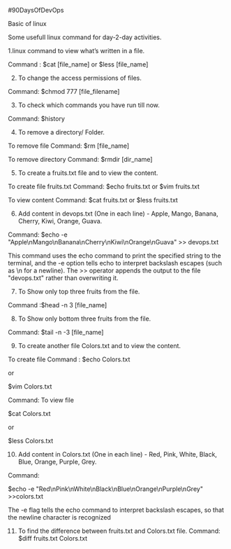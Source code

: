 #90DaysOfDevOps

Basic of linux

Some usefull linux command for day-2-day activities.

1.linux command to view what’s written in a file.

Command : 
$cat [file_name] or $less [file_name]

2. To change the access permissions of files.

Command: $chmod 777 [file_filename]

3. To check which commands you have run till now.

Command: $history


4. To remove a directory/ Folder.

To remove file
Command: $rm [file_name]

To remove directory 
Command: $rmdir [dir_name]


5. To create a fruits.txt file and to view the content.

To create file fruits.txt
Command:
$echo fruits.txt
or
$vim fruits.txt

To view content
Command:
$cat fruits.txt
or
$less fruits.txt


6. Add content in devops.txt (One in each line) - Apple, Mango, Banana, Cherry, Kiwi, Orange, Guava.

Command: 
$echo -e "Apple\nMango\nBanana\nCherry\nKiwi\nOrange\nGuava" >> devops.txt

This command uses the echo command to print the specified string to the terminal, and the -e option tells echo to interpret backslash escapes (such as \n for a newline). The >> operator appends the output to the file "devops.txt" rather than overwriting it.


7. To Show only top three fruits from the file.

Command :$head -n 3 [file_name]


8. To Show only bottom three fruits from the file.

Command: $tail -n -3 [file_name]


9. To create another file Colors.txt and to view the content.

To create file
Command :
$echo Colors.txt

or

$vim Colors.txt

Command:
To view file

$cat Colors.txt

or

$less Colors.txt


10. Add content in Colors.txt (One in each line) - Red, Pink, White, Black, Blue, Orange, Purple, Grey.

Command:

$echo -e "Red\nPink\nWhite\nBlack\nBlue\nOrange\nPurple\nGrey" >>colors.txt

The -e flag tells the echo command to interpret backslash escapes, so that the newline character is recognized


11. To find the difference between fruits.txt and Colors.txt file.
Command:
$diff fruits.txt Colors.txt
